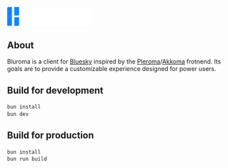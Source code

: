 <img src="meta/logo.png" alt="The Bluroma logo, containing three rectangles with one rounded corner each shaped to look like an uppercase B and the Bluroma name written in the Convection font beside it." width="200">

## About

Bluroma is a client for [Bluesky](https://bsky.social) inspired by the [Pleroma](https://pleroma.social)/[Akkoma](https://akkoma.social) frotnend. Its goals are to provide a customizable experience designed for power users.

## Build for development

```sh
bun install
bun dev
```

## Build for production

```sh
bun install
bun run build
```

